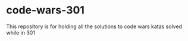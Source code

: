 # code-wars-301

This repository is for holding all the solutions to code wars katas solved while in 301